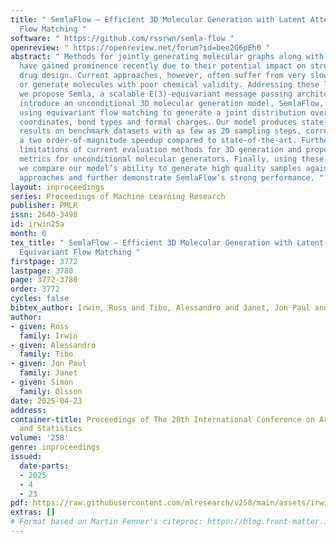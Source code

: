 ```yaml
---
title: " SemlaFlow – Efficient 3D Molecular Generation with Latent Attention and Equivariant
  Flow Matching "
software: " https://github.com/rssrwn/semla-flow "
openreview: " https://openreview.net/forum?id=bee2G6pEh0 "
abstract: " Methods for jointly generating molecular graphs along with their 3D conformations
  have gained prominence recently due to their potential impact on structure-based
  drug design. Current approaches, however, often suffer from very slow sampling times
  or generate molecules with poor chemical validity. Addressing these limitations,
  we propose Semla, a scalable E(3)-equivariant message passing architecture. We further
  introduce an unconditional 3D molecular generation model, SemlaFlow, which is trained
  using equivariant flow matching to generate a joint distribution over atom types,
  coordinates, bond types and formal charges. Our model produces state-of-the-art
  results on benchmark datasets with as few as 20 sampling steps, corresponding to
  a two order-of-magnitude speedup compared to state-of-the-art. Furthermore, we highlight
  limitations of current evaluation methods for 3D generation and propose new benchmark
  metrics for unconditional molecular generators. Finally, using these new metrics,
  we compare our model’s ability to generate high quality samples against current
  approaches and further demonstrate SemlaFlow’s strong performance. "
layout: inproceedings
series: Proceedings of Machine Learning Research
publisher: PMLR
issn: 2640-3498
id: irwin25a
month: 0
tex_title: " SemlaFlow – Efficient 3D Molecular Generation with Latent Attention and
  Equivariant Flow Matching "
firstpage: 3772
lastpage: 3780
page: 3772-3780
order: 3772
cycles: false
bibtex_author: Irwin, Ross and Tibo, Alessandro and Janet, Jon Paul and Olsson, Simon
author:
- given: Ross
  family: Irwin
- given: Alessandro
  family: Tibo
- given: Jon Paul
  family: Janet
- given: Simon
  family: Olsson
date: 2025-04-23
address:
container-title: Proceedings of The 28th International Conference on Artificial Intelligence
  and Statistics
volume: '258'
genre: inproceedings
issued:
  date-parts:
  - 2025
  - 4
  - 23
pdf: https://raw.githubusercontent.com/mlresearch/v258/main/assets/irwin25a/irwin25a.pdf
extras: []
# Format based on Martin Fenner's citeproc: https://blog.front-matter.io/posts/citeproc-yaml-for-bibliographies/
---
```

